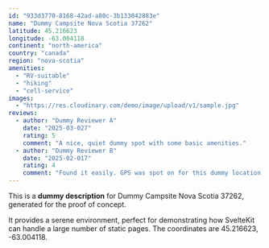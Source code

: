 ```yaml
---
id: "933d3770-8168-42ad-a80c-3b133042883e"
name: "Dummy Campsite Nova Scotia 37262"
latitude: 45.216623
longitude: -63.004118
continent: "north-america"
country: "canada"
region: "nova-scotia"
amenities:
  - "RV-suitable"
  - "hiking"
  - "cell-service"
images:
  - "https://res.cloudinary.com/demo/image/upload/v1/sample.jpg"
reviews:
  - author: "Dummy Reviewer A"
    date: "2025-03-027"
    rating: 5
    comment: "A nice, quiet dummy spot with some basic amenities."
  - author: "Dummy Reviewer B"
    date: "2025-02-017"
    rating: 4
    comment: "Found it easily. GPS was spot on for this dummy location."
---
```


This is a **dummy description** for Dummy Campsite Nova Scotia 37262, generated for the proof of concept.

It provides a serene environment, perfect for demonstrating how SvelteKit can handle a large number of static pages. The coordinates are 45.216623, -63.004118.
